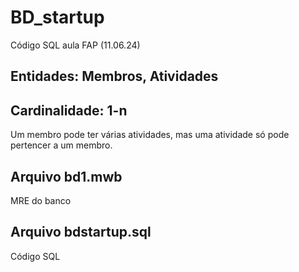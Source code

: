 # BD_startup
Código SQL aula FAP (11.06.24)

## Entidades: Membros, Atividades

## Cardinalidade: 1-n
   Um membro pode ter várias atividades, mas uma atividade só pode pertencer a um membro.

## Arquivo bd1.mwb 
  MRE do banco

## Arquivo bdstartup.sql
  Código SQL
  
